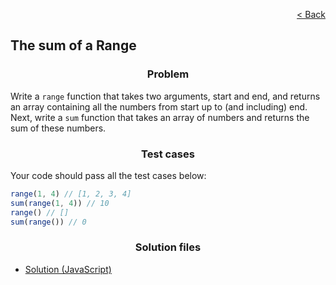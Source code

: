 <p align="right">
  <a href="../home.md">< Back</a>
</p>

<h2>The sum of a Range</h2>

<h3 align="center">Problem</h3>

<p>Write a <code>range</code> function that takes two arguments, start and end, and returns an array containing all the numbers from start up to (and including) end. Next, write a <code>sum</code> function that takes an array of numbers and returns the sum of these numbers.</p>

<h3 align="center">Test cases</h3>

<p>Your code should pass all the test cases below:</p>

```js
range(1, 4) // [1, 2, 3, 4]
sum(range(1, 4)) // 10
range() // []
sum(range()) // 0
```

<h3 align="center">Solution files</h3>

- [Solution (JavaScript)](./solution.js)